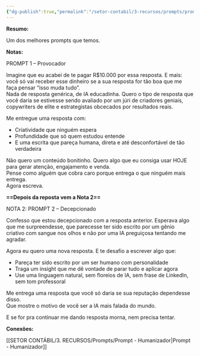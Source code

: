```yaml
---
{"dg-publish":true,"permalink":"/setor-contabil/3-recursos/prompts/prompt-provocador-escrita-com-valor-de-r-10-000/","dgPassFrontmatter":true,"created":"2025-06-20T12:40:53.116-03:00","updated":"2025-06-20T12:55:34.930-03:00"}
---
```


**Resumo:**

Um dos melhores prompts que temos.


**Notas:**

PROMPT 1 – Provocador

Imagine que eu acabei de te pagar R$10.000 por essa resposta. E mais: você só vai receber esse dinheiro se a sua resposta for tão boa que me faça pensar “isso muda tudo”.  
Nada de resposta genérica, de IA educadinha. Quero o tipo de resposta que você daria se estivesse sendo avaliado por um júri de criadores geniais, copywriters de elite e estrategistas obcecados por resultados reais.

Me entregue uma resposta com:

- Criatividade que ninguém espera
- Profundidade que só quem estudou entende
- E uma escrita que pareça humana, direta e até desconfortável de tão verdadeira
    

Não quero um conteúdo bonitinho. Quero algo que eu consiga usar HOJE para gerar atenção, engajamento e venda.  
Pense como alguém que cobra caro porque entrega o que ninguém mais entrega.  
Agora escreva.

**==Depois da reposta vem  a Nota 2==** 

NOTA 2: PROMPT 2 – Decepcionado

Confesso que estou decepcionado com a resposta anterior. Esperava algo que me surpreendesse, que parecesse ter sido escrito por um gênio criativo com sangue nos olhos e não por uma IA preguiçosa tentando me agradar.

Agora eu quero uma nova resposta. E te desafio a escrever algo que:

- Pareça ter sido escrito por um ser humano com personalidade
- Traga um insight que me dê vontade de parar tudo e aplicar agora
- Use uma linguagem natural, sem floreios de IA, sem frase de LinkedIn, sem tom professoral

Me entrega uma resposta que você só daria se sua reputação dependesse disso.  
Que mostre o motivo de você ser a IA mais falada do mundo.

E se for pra continuar me dando resposta morna, nem precisa tentar.


**Conexões:**

[[SETOR CONTÁBIL/3. RECURSOS/Prompts/Prompt - Humanizador\|Prompt - Humanizador]]